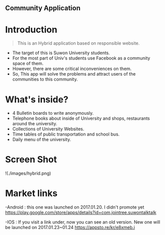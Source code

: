 ## Community Application
# Introduction
> This is an Hybrid application based on responsible website.
- The target of this is Suwon University students.
- For the most part of Univ's students use Facebook as a community space of them.
- However, there are some critical inconveniences on them.
- So, This app will solve the problems and attract users of the communities to this community.

# What's inside?
- 4 Bulletin boards to write anonymously.
- Telephone books about inside of University and shops, restaurants around the university.
- Collections of University Websites.
- Time tables of public transportation and school bus.
- Daily menu of the university.

# Screen Shot
!(./images/hybrid.png)

# Market links
-Android : this one was launched on 2017.01.20. I didn't promote yet
 https://play.google.com/store/apps/details?id=com.jointree.suwontalktalk

-IOS : If you visit a link under, now you can see an old version. New one will be launched on 2017.01.23~01.24
 https://appsto.re/kr/e8xmeb.i

